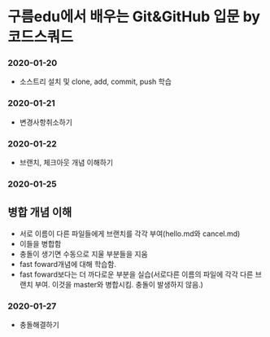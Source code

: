 # 구름edu에서 배우는 Git&GitHub 입문 by 코드스쿼드

### 2020-01-20
- 소스트리 설치 및 clone, add, commit, push 학습
### 2020-01-21
- 변경사항취소하기
### 2020-01-22
- 브랜치, 체크아웃 개념 이해하기
### 2020-01-25
## 병합 개념 이해
- 서로 이름이 다른 파일들에게 브랜치를 각각 부여(hello.md와 cancel.md)
- 이들을 병합함
- 충돌이 생기면 수동으로 지울 부분들을 지움
- fast foward개념에 대해 학습함.
- fast foward보다는 더 까다로운 부분을 실습(서로다른 이름의 파일에 각각 다른 브랜치 부여. 이것을 master와 병합시킴. 충돌이 발생하지 않음.)
### 2020-01-27
- 충돌해결하기

